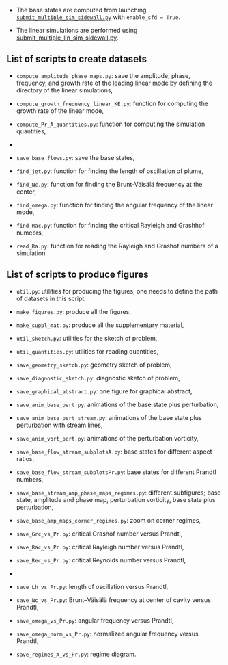 - The base states are computed from launching [`submit_multiple_sim_sidewall.py`](https://github.com/snek5000/snek5000-cbox/blob/main/doc/examples/nonlinear_from_rest/submit_multiple_sim_sidewall.py) with `enable_sfd = True`. 

- The linear simulations are performed using [submit_multiple_lin_sim_sidewall.py](https://github.com/snek5000/snek5000-cbox/blob/main/doc/examples/linear_from_base/submit_multiple_lin_sim_sidewall.py).

## List of scripts to create datasets

- `compute_amplitude_phase_maps.py`: save the amplitude, phase, frequency, and growth rate of the leading linear mode by defining the directory of the linear simulations,

- `compute_growth_frequency_linear_KE.py`: function for computing the growth rate of the linear mode,

- `compute_Pr_A_quantities.py`: function for computing the simulation quantities,
- 
- `save_base_flows.py`: save the base states,

- `find_jet.py`: function for finding the length of oscillation of plume,

- `find_Nc.py`: function for finding the Brunt-Väisälä frequency at the center,

- `find_omega.py`: function for finding the angular frequency of the linear mode,

- `find_Rac.py`: function for finding the critical Rayleigh and Grashhof numebrs,

- `read_Ra.py`: function for reading the Rayleigh and Grashof numbers of a simulation.

## List of scripts to produce figures

- `util.py`: utilities for producing the figures; one needs to define the path of datasets in this script. 

- `make_figures.py`: produce all the figures,
   
- `make_suppl_mat.py`: produce all the supplementary material,
     
- `util_sketch.py`: utilities for the sketch of problem,
  
- `util_quantities.py`: utilities for reading quantities,

- `save_geometry_sketch.py`: geometry sketch of problem,

- `save_diagnostic_sketch.py`: diagnostic sketch of problem,
  
- `save_graphical_abstract.py`:  one figure for graphical abstract,

- `save_anim_base_pert.py`: animations of the base state plus perturbation,
  
- `save_anim_base_pert_stream.py`: animations of the base state plus perturbation with stream lines,

- `save_anim_vort_pert.py`: animations of the perturbation vorticity,

- `save_base_flow_stream_subplotsA.py`: base states for different aspect ratios,

- `save_base_flow_stream_subplotsPr.py`: base states for different Prandtl numbers,

- `save_base_stream_amp_phase_maps_regimes.py`: different subfigures; base state, amplitude and phase map, perturbation vorticity, base state plus perturbation,

- `save_base_amp_maps_corner_regimes.py`: zoom on corner regimes,

- `save_Grc_vs_Pr.py`: critical Grashof number versus Prandtl,

- `save_Rac_vs_Pr.py`: critical Rayleigh number versus Prandtl,
  
- `save_Rec_vs_Pr.py`: critical Reynolds number versus Prandtl,
- 
- `save_Lh_vs_Pr.py`: length of oscillation versus Prandtl,

- `save_Nc_vs_Pr.py`: Brunt–Väisälä frequency at center of cavity versus Prandtl,

- `save_omega_vs_Pr.py`: angular frequency versus Prandtl,

- `save_omega_norm_vs_Pr.py`: normalized angular frequency versus Prandtl,

- `save_regimes_A_vs_Pr.py`: regime diagram.
  
